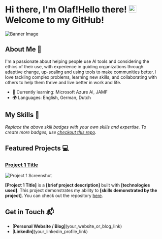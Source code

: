 # Hi there, I'm Olaf!Hello there! <img src="https://raw.githubusercontent.com/olafvdk/olafvdk/refs/heads/main/snowman%20icon%20file.ico" width="24" height="24" alt="Snowman Icon"> Welcome to my GitHub!


![Banner Image](your_banner_image_url_here)

## About Me 🚀

I'm a passionate about helping people use AI tools and considering the ethics of their use, with experience in guiding organizations through adaptive change, up-scaling and using tools to make communities better. I love tackling complex problems, learning new skills, and collaborating with others to help them thrive and live better in work and life.

- 🌱 Currently learning: Microsoft Azure AI, JAMF
- 🌍 Languages: English, German, Dutch

## My Skills 🧠


*Replace the above skill badges with your own skills and expertise. To create more badges, use [checkout this repo](https://github.com/alexandresanlim/Badges4-README.md-Profile).*

## Featured Projects 💻

### [Project 1 Title](project_1_link)

![Project 1 Screenshot](project_1_screenshot_url)

**[Project 1 Title]** is a **[brief project description]** built with **[technologies used]**. This project demonstrates my ability to **[skills demonstrated by the project]**. You can check out the repository [here](project_1_repository_link).

## Get in Touch 📬

- **[Personal Website / Blog]**(your_website_or_blog_link)
- **[LinkedIn]**(your_linkedin_profile_link)


